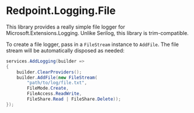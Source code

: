 # Redpoint.Logging.File

This library provides a really simple file logger for Microsoft.Extensions.Logging. Unlike Serilog, this library is trim-compatible.

To create a file logger, pass in a `FileStream` instance to `AddFile`. The file stream will be automatically disposed as needed:

```csharp
services.AddLogging(builder =>
{
    builder.ClearProviders();
	builder.AddFile(new FileStream(
		"path/to/log/file.txt", 
		FileMode.Create, 
		FileAccess.ReadWrite, 
		FileShare.Read | FileShare.Delete));
});
```